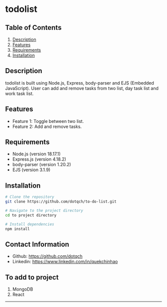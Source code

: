 # todolist

## Table of Contents

1. [Description](#description)
2. [Features](#features)
3. [Requirements](#requirements)
4. [Installation](#installation)

## Description

todolist is built using Node.js, Express, body-parser and EJS (Embedded JavaScript). User can add and remove tasks from two list, day task list and work task list.

## Features

- Feature 1: Toggle between two list.
- Feature 2: Add and remove tasks.

## Requirements

- Node.js (version 18.17.1)
- Express.js (version 4.18.2)
- body-parser (version 1.20.2)
- EJS (version 3.1.9)

## Installation

```bash
# Clone the repository
git clone https://github.com/dotqch/to-do-list.git

# Navigate to the project directory
cd to project directory

# Install dependencies
npm install
```

## Contact Information

- Github: https://github.com/dotqch
- Linkedin: https://www.linkedin.com/in/quekchinhao

## To add to project
1. MongoDB
2. React

---
